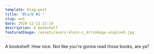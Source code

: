 ```yaml
---
template: blog-post
title: "Blurb #2 "
slug: wut
date: 2020-12-22 21:14
description: A bookshelf
featuredImage: /assets/avery-klein-c_drtsnboqa-unsplash.jpg
---
```

A bookshelf. How nice. Not like you're gonna read those books, are ya?